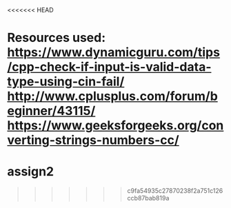 <<<<<<< HEAD


Resources used:
https://www.dynamicguru.com/tips/cpp-check-if-input-is-valid-data-type-using-cin-fail/
http://www.cplusplus.com/forum/beginner/43115/
https://www.geeksforgeeks.org/converting-strings-numbers-cc/
=======
# assign2
>>>>>>> c9fa54935c27870238f2a751c126ccb87bab819a
